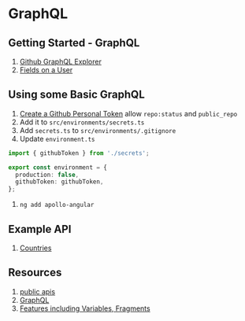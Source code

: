 # GraphQL

## Getting Started - GraphQL

1. [Github GraphQL Explorer](https://docs.github.com/en/graphql/overview/explorer)
1. [Fields on a User](https://docs.github.com/en/graphql/reference/objects#user)


## Using some Basic GraphQL
1. [Create a Github Personal Token](https://docs.github.com/en/github/authenticating-to-github/keeping-your-account-and-data-secure/creating-a-personal-access-token) allow `repo:status` and `public_repo`
1. Add it to `src/environments/secrets.ts`
1. Add `secrets.ts` to `src/environments/.gitignore`
1. Update `environment.ts`

```typescript
import { githubToken } from './secrets';

export const environment = {
  production: false,
  githubToken: githubToken,
};
```

1. `ng add apollo-angular`



## Example API

1. [Countries](https://countries.trevorblades.com/)

## Resources

1. [public apis](https://github.com/APIs-guru/graphql-apis)
2. [GraphQL](https://graphql.org/)
3. [Features including Variables, Fragments](https://graphql.org/learn/queries/)
